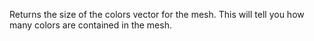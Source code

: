 Returns the size of the colors vector for the mesh. This will tell you how many colors are contained in the mesh.
